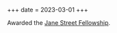 +++
date = 2023-03-01
+++

Awarded the [Jane Street Fellowship](https://www.janestreet.com/join-jane-street/programs-and-events/grf-profiles/).
